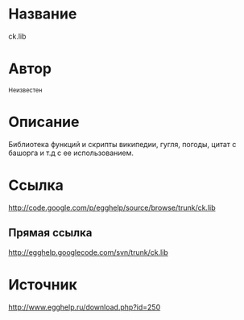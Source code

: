 # Название #
ck.lib


# Автор #
<sup>Неизвестен</sup>


# Описание #
Библиотека функций и скрипты википедии, гугля, погоды, цитат с башорга и т.д с ее использованием.


# Ссылка #
http://code.google.com/p/egghelp/source/browse/trunk/ck.lib

## Прямая ссылка ##
http://egghelp.googlecode.com/svn/trunk/ck.lib


# Источник #
http://www.egghelp.ru/download.php?id=250
